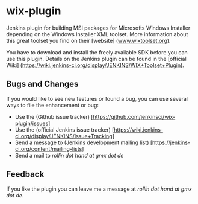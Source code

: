 wix-plugin
==========

Jenkins plugin for building MSI packages for Microsofts Windows Installer depending on the 
Windows Installer XML toolset. More information about this great toolset you find on their [website] (www.wixtoolset.org).

You have to download and install the freely available SDK before you can use this plugin. Details on the Jenkins plugin can be found in the [official Wiki] (https://wiki.jenkins-ci.org/display/JENKINS/WIX+Toolset+Plugin).


Bugs and Changes
----------------
If you would like to see new features or found a bug, you can use several ways to file the enhancement or bug:
- Use the (Github issue tracker) [https://github.com/jenkinsci/wix-plugin/issues]
- Use the (official Jenkins issue tracker) [https://wiki.jenkins-ci.org/display/JENKINS/Issue+Tracking]
- Send a message to (Jenkins development mailing list) [https://jenkins-ci.org/content/mailing-lists]
- Send a mail to _rollin dot hand at gmx dot de_


Feedback
--------
If you like the plugin you can leave me a message at _rollin dot hand at gmx dot de_.
